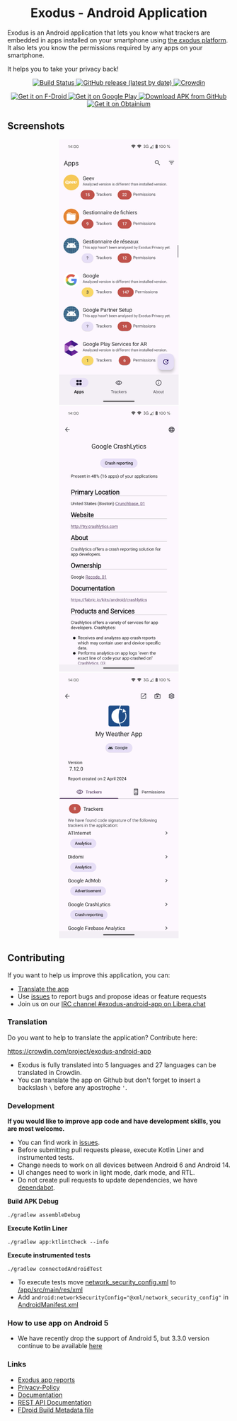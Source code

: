<h1 align="center">Exodus - Android Application</h1>

Exodus is an Android application that lets you know what trackers are embedded in apps installed on your smartphone using [the εxodus platform](https://github.com/Exodus-Privacy/exodus). It also lets you know the permissions required by any apps on your smartphone.

It helps you to take your privacy back!

<p align="center">
  <a href="https://github.com/Exodus-Privacy/exodus-android-app/actions/workflows/main.yml">
    <img src="https://github.com/Exodus-Privacy/exodus-android-app/actions/workflows/main.yml/badge.svg?branch=master" alt="Build Status"/>
  </a>
  <a href="https://github.com/Exodus-Privacy/exodus-android-app/releases">
    <img src="https://img.shields.io/github/v/release/Exodus-Privacy/exodus-android-app" alt="GitHub release (latest by date)"/>
  </a>
  <a href="https://crowdin.com/project/exodus-android-app">
    <img src="https://badges.crowdin.net/exodus-android-app/localized.svg" alt="Crowdin"/>
  </a>
</p>

<p align="center">
  <a href="https://f-droid.org/packages/org.eu.exodus_privacy.exodusprivacy/">
    <img src="https://fdroid.gitlab.io/artwork/badge/get-it-on.png" alt="Get it on F-Droid" height="80"/>
  </a>
  <a href="https://play.google.com/store/apps/details?id=org.eu.exodus_privacy.exodusprivacy">
    <img src='https://play.google.com/intl/en_us/badges/static/images/badges/en_badge_web_generic.png' alt='Get it on Google Play' height="80"/>
  </a>
  <a href="https://github.com/Exodus-Privacy/exodus-android-app/releases/latest/">
    <img src="https://user-images.githubusercontent.com/663460/26973090-f8fdc986-4d14-11e7-995a-e7c5e79ed925.png" alt="Download APK from GitHub" height="80">
  </a>
  <a href="https://github.com/ImranR98/Obtainium">
	<img src="https://github.com/ImranR98/Obtainium/blob/main/assets/graphics/badge_obtainium.png" alt="Get it on Obtainium" height="80" />
</a>
</p>

## Screenshots

<p align="center">
  <a href="./fastlane/metadata/android/en-US/images/phoneScreenshots/app_list.png">
    <img src="https://github.com/Exodus-Privacy/exodus-android-app/blob/master/fastlane/metadata/android/en-US/images/phoneScreenshots/app_list.png" height="600">
  </a>
  <a href="./fastlane/metadata/android/en-US/images/phoneScreenshots/tracker1.png">
    <img src="https://github.com/Exodus-Privacy/exodus-android-app/blob/master/fastlane/metadata/android/en-US/images/phoneScreenshots/tracker1.png" height="600">
  </a>
  <a href="./fastlane/metadata/android/en-US/images/phoneScreenshots/report2.png">
    <img src="https://github.com/Exodus-Privacy/exodus-android-app/blob/master/fastlane/metadata/android/en-US/images/phoneScreenshots/report2.png" height="600">
  </a>
</p>

## Contributing

If you want to help us improve this application, you can:
- [Translate the app](https://github.com/Exodus-Privacy/exodus-android-app#translation)
- Use [issues](https://github.com/Exodus-Privacy/exodus-android-app/issues) to report bugs and propose ideas or feature requests
- Join us on our [IRC channel #exodus-android-app on Libera.chat](https://web.libera.chat/?nick=webguest?#exodus-android-app)


### Translation

Do you want to help to translate the application? Contribute here:

https://crowdin.com/project/exodus-android-app

- Exodus is fully translated into 5 languages and 27 languages can be translated in Crowdin.
- You can translate the app on Github but don't forget to insert a backslash `\` before any apostrophe `'`.

### Development

**If you would like to improve app code and have development skills, you are most welcome.**
- You can find work in [issues](https://github.com/Exodus-Privacy/exodus-android-app/issues).
- Before submitting pull requests please, execute Kotlin Liner and instrumented tests.
- Change needs to work on all devices between Android 6 and Android 14.
- UI changes need to work in light mode, dark mode, and RTL.
- Do not create pull requests to update dependencies, we have [dependabot](https://github.com/Exodus-Privacy/exodus-android-app/blob/master/.github/dependabot.yml).

**Build APK Debug**

```
./gradlew assembleDebug
```

**Execute Kotlin Liner**

```
./gradlew app:ktlintCheck --info
```

**Execute instrumented tests**

```
./gradlew connectedAndroidTest
```

- To execute tests move [network_security_config.xml](/doc/network_security_config.xml) to [/app/src/main/res/xml](/app/src/main/res/xml)
- Add ```android:networkSecurityConfig="@xml/network_security_config"``` in [AndroidManifest.xml](/app/src/main/AndroidManifest.xml)

### How to use app on Android 5

- We have recently drop the support of Android 5, but 3.3.0 version continue to be available [here](https://github.com/Exodus-Privacy/exodus-android-app/releases/tag/release-v3.3.0)

### Links

- [Exodus app reports](https://reports.exodus-privacy.eu.org/fr/reports/org.eu.exodus_privacy.exodusprivacy/latest/)
- [Privacy-Policy](https://exodus-privacy.eu.org/en/page/privacy-policy/)
- [Documentation](https://github.com/Exodus-Privacy/exodus-android-app/tree/master/doc)
- [REST API Documentation](https://github.com/Exodus-Privacy/exodus/blob/v1/doc/api.md)
- [FDroid Build Metadata file](https://gitlab.com/fdroid/fdroiddata/-/blob/master/metadata/org.eu.exodus_privacy.exodusprivacy.yml)

